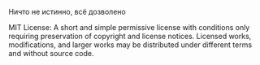 Ничто не истинно, всё дозволено


MIT License:
A short and simple permissive license with conditions only requiring preservation of copyright and license notices. Licensed works, modifications, and larger works may be distributed under different terms and without source code.
